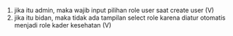 1. jika itu admin, maka wajib input pilihan role user saat create user (V)
2. jika itu bidan, maka tidak ada tampilan select role karena diatur otomatis menjadi role kader kesehatan (V)
